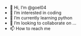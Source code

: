 - 👋 Hi, I’m @goel04
- 👀 I’m interested in coding 
- 🌱 I’m currently learning python
- 💞️ I’m looking to collaborate on ...
- 📫 How to reach me 

<!---
goel04/goel04 is a ✨ special ✨ repository because its `README.md` (this file) appears on your GitHub profile.
You can click the Preview link to take a look at your changes.
--->
